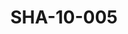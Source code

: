 ---
pid: SHA-10-005
title: SHA-10-005
language: en
collection: Sharhabil Ahmed
original_label: 
rights: Sharhabil Ahmed
location_of_original: Sharhabil Ahmed
photographer_or_studio: 
scanned_from: photograph 6.9 by 9.10
_date: 1969-1970
location: Khartoum, Amarat
description: Friends of Sharhabil Ahmed dancing
additional_notes: 
permission_display: 'yes'
on_server: 'no'
on_website: 'no'
permalink: /archive/en/sha-10-005.html
layout: photo-page
---